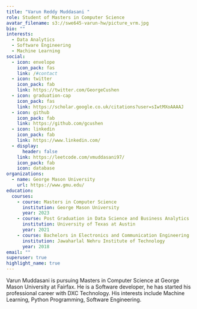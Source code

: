 ```yaml
---
title: "Varun Reddy Muddasani "
role: Student of Masters in Computer Science
avatar_filename: s3://swe645-varun-hw/picture_vrm.jpg
bio: ""
interests:
  - Data Analytics
  - Software Engineering
  - Machine Learning
social:
  - icon: envelope
    icon_pack: fas
    link: /#contact
  - icon: twitter
    icon_pack: fab
    link: https://twitter.com/GeorgeCushen
  - icon: graduation-cap
    icon_pack: fas
    link: https://scholar.google.co.uk/citations?user=sIwtMXoAAAAJ
  - icon: github
    icon_pack: fab
    link: https://github.com/gcushen
  - icon: linkedin
    icon_pack: fab
    link: https://www.linkedin.com/
  - display:
      header: false
    link: https://leetcode.com/vmuddasani97/
    icon_pack: fab
    icon: database
organizations:
  - name: George Mason University
    url: https://www.gmu.edu/
education:
  courses:
    - course: Masters in Computer Science
      institution: George Mason University
      year: 2023
    - course: Post Graduation in Data Science and Business Analytics
      institution: University of Texas at Austin
      year: 2021
    - course: Bachelors in Electronics and Communication Engineering
      institution: Jawaharlal Nehru Institute of Technology
      year: 2018
email: ""
superuser: true
highlight_name: true
---
```

Varun Muddasani is pursuing Masters in Computer Science at George Mason University at Fairfax. He is a Software developer, he has started his professional career with DXC Technology. His interests include Machine Learning, Python Programming, Software Engineering.